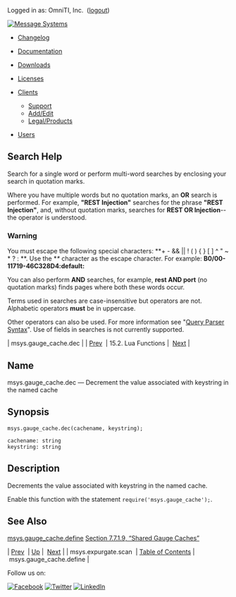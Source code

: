 Logged in as: OmniTI, Inc.  ([logout](https://support.messagesystems.com/logout.php))

[![Message Systems](https://support.messagesystems.com/images/ms-white205.png)](https://support.messagesystems.com/start.php) 

*   [Changelog](https://support.messagesystems.com/start.php?show=changelog)
*   [Documentation](https://support.messagesystems.com/docs/)
*   [Downloads](https://support.messagesystems.com/start.php)

*   [Licenses](https://support.messagesystems.com/license_summary.php)
*   <a href="">Clients</a>
    *   [Support](https://support.messagesystems.com/cs.php)
    *   [Add/Edit](https://support.messagesystems.com/edit_client.php)
    *   [Legal/Products](https://support.messagesystems.com/edit_products.php)
*   [Users](https://support.messagesystems.com/edit_customer.php)

## Search Help

Search for a single word or perform multi-word searches by enclosing your search in quotation marks.

Where you have multiple words but no quotation marks, an **OR** search is performed. For example, **"REST Injection"** searches for the phrase **"REST Injection"**, and, without quotation marks, searches for **REST OR Injection**--the operator is understood.

### Warning

You must escape the following special characters: **+ - && || ! ( ) { } [ ] ^ " ~ * ? : \**. Use the **\** character as the escape character. For example: **B0/00-11719-46C328D4\:default\:**

You can also perform **AND** searches, for example, **rest AND port** (no quotation marks) finds pages where both these words occur.

Terms used in searches are case-insensitive but operators are not. Alphabetic operators **must** be in uppercase.

Other operators can also be used. For more information see "[Query Parser Syntax](https://lucene.apache.org/core/old_versioned_docs/versions/3_0_0/queryparsersyntax.html)". Use of fields in searches is not currently supported.

| msys.gauge_cache.dec |
| [Prev](lua.ref.msys.expurgate.scan.php)  | 15.2. Lua Functions |  [Next](lua.ref.msys.gauge_cache.define.php) |

<a name="lua.ref.msys.gauge_cache.dec"></a>
## Name

msys.gauge_cache.dec — Decrement the value associated with keystring in the named cache

<a name="idp26669760"></a>
## Synopsis

`msys.gauge_cache.dec(cachename, keystring);`

```
cachename: string
keystring: string
```
<a name="idp26672432"></a>
## Description

Decrements the value associated with keystring in the named cache.

Enable this function with the statement `require('msys.gauge_cache');`.

<a name="idp26675040"></a>
## See Also

[msys.gauge_cache.define](lua.ref.msys.gauge_cache.define.php "msys.gauge_cache.define") [Section 7.7.1.9, “Shared Gauge Caches”](cluster.config.replication.php#cluster.replication.gauge_cache "7.7.1.9. Shared Gauge Caches")

| [Prev](lua.ref.msys.expurgate.scan.php)  | [Up](lua.function.details.php) |  [Next](lua.ref.msys.gauge_cache.define.php) |
| msys.expurgate.scan  | [Table of Contents](index.php) |  msys.gauge_cache.define |

Follow us on:

[![Facebook](https://support.messagesystems.com/images/icon-facebook.png)](http://www.facebook.com/messagesystems) [![Twitter](https://support.messagesystems.com/images/icon-twitter.png)](http://twitter.com/#!/MessageSystems) [![LinkedIn](https://support.messagesystems.com/images/icon-linkedin.png)](http://www.linkedin.com/company/message-systems)